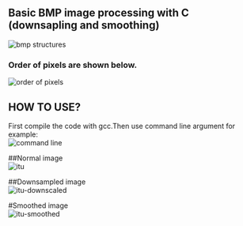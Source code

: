 ## Basic BMP image processing with C (downsapling and smoothing)  
   
![bmp structures](https://user-images.githubusercontent.com/46817744/110619337-bec4f600-81a8-11eb-879d-6e878d634d64.png)  

### Order of pixels are shown below.  
![order of pixels](https://user-images.githubusercontent.com/46817744/110619367-c6849a80-81a8-11eb-9bb4-a1c956981bd0.png)  

## HOW TO USE?  
First compile the code with gcc.Then use command line argument for example:  
![command line](https://user-images.githubusercontent.com/46817744/110621270-0fd5e980-81ab-11eb-9905-2963e046ddf5.png)

##Normal image  
![itu](https://user-images.githubusercontent.com/46817744/110621824-bb7f3980-81ab-11eb-9773-9be1fc510841.jpeg)  

##Downsampled image  
![itu-downscaled](https://user-images.githubusercontent.com/46817744/110621816-ba4e0c80-81ab-11eb-9893-7bfc2479fe82.jpeg)  


#Smoothed image  
![itu-smoothed](https://user-images.githubusercontent.com/46817744/110621820-bae6a300-81ab-11eb-8ae3-70adb5051558.jpeg)